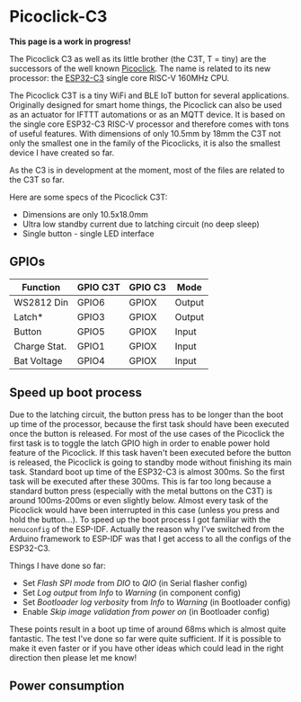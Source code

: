 # Picoclick-C3

**This page is a work in progress!**

The Picoclick C3 as well as its little brother (the C3T, T = tiny) are the successors of the well known [Picoclick](https://github.com/makermoekoe/Picoclick). The name is related to its new processor: the [ESP32-C3](https://www.espressif.com/sites/default/files/documentation/esp32-c3_datasheet_en.pdf) single core RISC-V 160MHz CPU.

The Picoclick C3T is a tiny WiFi and BLE IoT button for several applications. Originally designed for smart home things, the Picoclick can also be used as an actuator for IFTTT automations or as an MQTT device. It is based on the single core ESP32-C3 RISC-V processor and therefore comes with tons of useful features. With dimensions of only 10.5mm by 18mm the C3T not only the smallest one in the family of the Picoclicks, it is also the smallest device I have created so far.

As the C3 is in development at the moment, most of the files are related to the C3T so far.

Here are some specs of the Picoclick C3T:
- Dimensions are only 10.5x18.0mm
- Ultra low standby current due to latching circuit (no deep sleep)
- Single button - single LED interface

## GPIOs

Function | GPIO C3T | GPIO C3 | Mode
-------- | -------- | -------- | --------
WS2812 Din | GPIO6 | GPIOX | Output
Latch* | GPIO3 | GPIOX | Output
Button | GPIO5 | GPIOX | Input
Charge Stat. | GPIO1  | GPIOX | Input
Bat Voltage | GPIO4 | GPIOX | Input


## Speed up boot process

Due to the latching circuit, the button press has to be longer than the boot up time of the processor, because the first task should have been executed once the button is released. For most of the use cases of the Picoclick the first task is to toggle the latch GPIO high in order to enable power hold feature of the Picoclick. If this task haven't been executed before the button is released, the Picoclick is going to standby mode without finishing its main task.
Standard boot up time of the ESP32-C3 is almost 300ms. So the first task will be executed after these 300ms. This is far too long because a standard button press (especially with the metal buttons on the C3T) is around 100ms-200ms or even slightly below. Almost every task of the Picoclick would have been interrupted in this case (unless you press and hold the button...).
To speed up the boot process I got familiar with the ```menuconfig``` of the ESP-IDF. Actually the reason why I've switched from the Arduino framework to ESP-IDF was that I get access to all the configs of the ESP32-C3.

Things I have done so far:
- Set *Flash SPI mode* from *DIO* to *QIO* (in Serial flasher config)
- Set *Log output* from *Info* to *Warning* (in component config)
- Set *Bootloader log verbosity* from *Info* to *Warning* (in Bootloader config)
- Enable *Skip image validation from power on* (in Bootloader config)

These points result in a boot up time of around 68ms which is almost quite fantastic. The test I've done so far were quite sufficient. If it is possible to make it even faster or if you have other ideas which could lead in the right direction then please let me know!

## Power consumption
